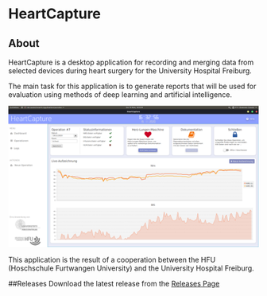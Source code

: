 # HeartCapture

## About
HeartCapture is a desktop application for recording and merging data from selected devices during heart surgery for the University Hospital Freiburg.

The main task for this application is to generate reports that will be used for evaluation using methods of deep learning and artificial intelligence. 

![](https://raw.githubusercontent.com/DomenicDev/heartcapture/master/screenshot_ui.png)

This application is the result of a cooperation between the HFU (Hoschschule Furtwangen University) and the University Hospital Freiburg.

##Releases
Download the latest release from the [Releases Page](https://github.com/DomenicDev/heartcapture/releases)

